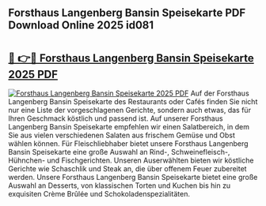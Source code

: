 ## Forsthaus Langenberg Bansin Speisekarte PDF Download Online 2025 id081

# <h2><a href="http://gc8aaw7.nevu.top/?p=Forsthaus+Langenberg+Bansin+Speisekarte">🔗 👉🔴 Forsthaus Langenberg Bansin Speisekarte 2025 PDF</a></h2>

[![Forsthaus Langenberg Bansin Speisekarte 2025 PDF](https://i.imgur.com/dBaPXMq.png)](http://gc8aaw7.nevu.top/?p=Forsthaus+Langenberg+Bansin+Speisekarte)
Auf der Forsthaus Langenberg Bansin Speisekarte des Restaurants oder Cafés finden Sie nicht nur eine Liste der vorgeschlagenen Gerichte, sondern auch etwas, das für Ihren Geschmack köstlich und passend ist. Auf unserer Forsthaus Langenberg Bansin Speisekarte empfehlen wir einen Salatbereich, in dem Sie aus vielen verschiedenen Salaten aus frischem Gemüse und Obst wählen können. Für Fleischliebhaber bietet unsere Forsthaus Langenberg Bansin Speisekarte eine große Auswahl an Rind-, Schweinefleisch-, Hühnchen- und Fischgerichten. Unseren Auserwählten bieten wir köstliche Gerichte wie Schaschlik und Steak an, die über offenem Feuer zubereitet werden. Unsere Forsthaus Langenberg Bansin Speisekarte bietet eine große Auswahl an Desserts, von klassischen Torten und Kuchen bis hin zu exquisiten Crème Brûlée und Schokoladenspezialitäten.
